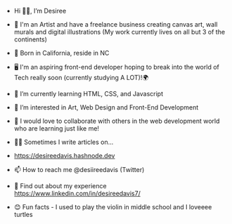 -  Hi 👋🏾, I’m Desiree

- 🎨 I'm an Artist and have a freelance business creating canvas art, wall murals and digital illustrations (My work currently lives on all but 3 of the continents) 

- 🌴 Born in California, reside in NC

- 🖥️ I'm an aspiring front-end developer hoping to break into the world of Tech really soon (currently studying A LOT)!🌍

- 🌱 I’m currently learning HTML, CSS, and Javascript

- 👀 I’m interested in Art, Web Design and Front-End Development

- 💞️ I would love to collaborate with others in the web development world who are learning just like me!

- ✍🏾 Sometimes I write articles on...
- https://desireedavis.hashnode.dev

- 📫 How to reach me @desiireedavis (Twitter)

- 📝 Find out about my experience
https://www.linkedin.com/in/desireedavis7/

- 😊 Fun facts - I used to play the violin in middle school and I loveeee turtles

<!---
desireedavis/desireedavis is a ✨ special ✨ repository because its `README.md` (this file) appears on your GitHub profile.
You can click the Preview link to take a look at your changes.
--->
